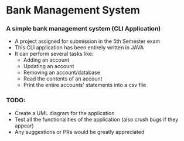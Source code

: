 # Bank Management System

### A simple bank management system (CLI Application)

* A project assigned for submission in the 5th Semester exam
* This CLI application has been entirely written in JAVA
* It can perform several tasks like:
  * Adding an account
  * Updating an account
  * Removing an account/database
  * Read the contents of an account
  * Print the entire accounts' statements into a csv file

### TODO:
* Create a UML diagram for the application
* Test all the functionalities of the application (also crush bugs if they appear)
* Any suggestions or PRs would be greatly appreciated